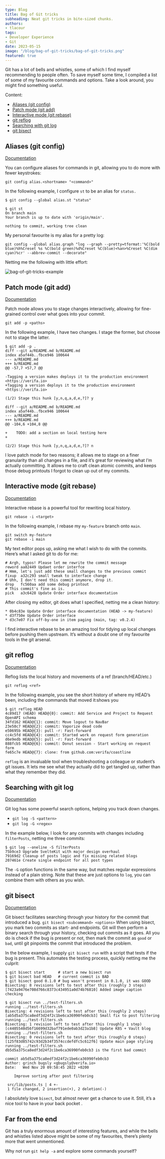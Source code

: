 ```yaml
---
type: Blog
title: Bag of Git tricks
subheading: Neat git tricks in bite-sized chunks.
authors:
- tlacour
tags:
- Developer Experience
- Git
date: 2023-05-15
image: "/blog/bag-of-git-tricks/bag-of-git-tricks.png"
featured: true
---
```


Git has a lot of bells and whistles, some of which I find myself recommending to people often.
To save myself some time, I compiled a list of some of my favourite commands and options.
Take a look around, you might find something useful.

Content:

- [Aliases (git config)](#aliases-git-config)
- [Patch mode (git add)](#patch-mode-git-add)
- [Interactive mode (git rebase)](#interactive-mode-git-rebase)
- [git reflog](#git-reflog)
- [Searching with git log](#searching-with-git-log)
- [git bisect](#git-bisect)

## Aliases (git config)

[Documentation](https://git-scm.com/docs/git-config#Documentation/git-config.txt-alias)

You can configure aliases for commands in git, allowing you to do more with fewer keystrokes:

`git config alias.<shortname> "<command>"`

In the following example, I configure `st` to be an alias for `status.`

```
$ git config --global alias.st "status"

$ git st
On branch main
Your branch is up to date with 'origin/main'.

nothing to commit, working tree clean
```

My personal favourite is my alias for a pretty log:

`git config --global alias.graph "log --graph --pretty=tformat:'%C(bold blue)%h%Creset %s %C(bold green)%d%Creset %C(blue)<%an>%Creset %C(dim cyan)%cr' --abbrev-commit --decorate"`

Netting me the following with little effort:

![bag-of-git-tricks-example](/blog/bag-of-git-tricks/bag-of-git-tricks-example.png)

## Patch mode (git add)

[Documentation](https://git-scm.com/docs/git-add#Documentation/git-add.txt--p)

Patch mode allows you to stage changes interactively, allowing for fine-grained control over what goes into your commit.

`git add -p <paths>`

In the following example, I have two changes. I stage the former, but choose not to stage the latter.

```
$ git add -p .
diff --git a/README.md b/README.md
index a5af44b..fbce946 100644
--- a/README.md
+++ b/README.md
@@ -57,7 +57,7 @@

-Tagging a version makes deploys it to the production environment <https://verifa.io>
+Tagging a version deploys it to the production environment <https://verifa.io>

(1/2) Stage this hunk [y,n,q,a,d,e,?]? y

diff --git a/README.md b/README.md
index a5af44b..fbce946 100644
--- a/README.md
+++ b/README.md
@@ -104,6 +104,8 @@

+    TODO: add a section on local testing here
+

(2/2) Stage this hunk [y,n,q,a,d,e,?]? n
```

I love patch mode for two reasons; it allows me to stage on a finer granularity than all changes in a file, and it’s great for reviewing what I’m actually committing. It allows me to craft clean atomic commits, and keeps those debug printouts I forgot to clean up out of my commits.

## Interactive mode (git rebase)

[Documentation](https://git-scm.com/docs/git-rebase#Documentation/git-rebase.txt--i)

Interactive rebase is a powerful tool for rewriting local history.

`git rebase -i <target>`

In the following example, I rebase my `my-feature` branch onto `main`.

```
git switch my-feature
git rebase -i main
```

My text editor pops up, asking me what I wish to do with the commits. Here’s what I asked git to do for me:

```
# Argh, typos! Please let me rewrite the commit message
reword aa82449 Updaet order interfce
# Hmm, let's just add these small changes to the previous commit
fixup  a32c293 small tweak to interface change
# Uhh, I don't need this commit anymore, drop it.
drop   fc560aa add some debug printout
# This commit's fine as is.
pick   a3c6428 Update Order interface documentation
```

After closing my editor, git does what I specified, netting me a clean history:

```
* 0b4c83e Update Order interface documentation (HEAD -> my-feature)
* d3f750e Update Order interface
* d3c7e07 Fix off-by-one in item paging (main, tag: v0.2.4)
```

I find interactive rebase to be an amazing tool for tidying up local changes before pushing them upstream.
It’s without a doubt one of my favourite tools in the git arsenal.

## git reflog

[Documentation](https://git-scm.com/docs/git-reflog)

Reflog lists the local history and movements of a ref (branch/HEAD/etc.)

`git reflog <ref>`

In the following example, you see the short history of where my HEAD’s been, including the commands that moved it:shows you

```
$ git reflog HEAD
4c89d17 (HEAD) HEAD@{0}: commit: Add Service and Project to Request OpenAPI schema
34fd162 HEAD@{1}: commit: Move logout to NavBar
23e58c7 HEAD@{2}: commit: Vaporize dead code
e50695b HEAD@{3}: pull -r: Fast-forward
cc4c5fd HEAD@{4}: commit: Started work on request form generation
d6e9edb HEAD@{5}: pull -r: Fast-forward
888fcb5 HEAD@{6}: commit: Donut session - Start working on request form
fe65c7e HEAD@{7}: clone: from github.com:verifa/coastline
```

`reflog` is an invaluable tool when troubleshooting a colleague or student’s git issues. It lets me see what they actually did to get tangled up, rather than what they remember they did.

## Searching with git log

[Documentation](https://git-scm.com/docs/git-log#Documentation/git-log.txt--Sltstringgt)

Git log has some powerful search options, helping you track down changes.

- `git log -S <pattern>`
- `git log -G <regex>`

In the example below, I look for any commits with changes including `filterPosts`, netting me three commits:

```
$ git log --oneline -S filterPosts
75b9ce3 Upgrade SvelteKit with major design overhaul
79169d2 Cleanup of posts logic and fix missing related blogs
207461e Create single endpoint for all post types
```

The `-G` option functions in the same way, but matches regular expressions instead of a plain string. Note that these are just options to `log`, you can combine them with others as you wish.

## git bisect

[Documentation](https://git-scm.com/docs/git-bisect)

Git bisect facilitates searching through your history for the commit that introduced a bug.
`git bisect <subcommand> <options>`
When using bisect, you mark two commits as start- and endpoints. Git will then perform a binary search through your history, checking out commits as it goes. All you do is check if the bug is present or not, then mark the commit as `good` or `bad`, until git pinpoints the commit that introduced the problem.

In the below example, I supply `git bisect run` with a script that tests if the bug is present. This automates the testing process, quickly netting me the culprit:

```
$ git bisect start      # start a new bisect run
$ git bisect bad HEAD   # current commit is BAD
$ git bisect good 0.1.0 # bug wasn't present in 0.1.0, it was GOOD
Bisecting: 8 revisions left to test after this (roughly 3 steps)
[7423a9476e708d766c8373c434951a0d74b76810] Added image caption checking

$ git bisect run ../test-filters.sh
running ../test-filters.sh
Bisecting: 4 revisions left to test after this (roughly 2 steps)
[ab5d5a375ca8edf3d24f2c1be6ca36990feb0cb3] Small fix to post filtering
running ../test-filters.sh
Bisecting: 1 revision left to test after this (roughly 1 step)
[c4405540d56f16699d32baf791ede0ab3d23a1b8] Update K8S + Vault blog
running ../test-filters.sh
Bisecting: 0 revisions left to test after this (roughly 0 steps)
[125f83d85742c93d2b34f3574ccdefdfc5c612f6] Update main page styling
running ../test-filters.sh
db5d5a375ca8edf3d24f2c1be6ca36990feb0cb3 is the first bad commit

commit ab5d5a375ca8edf3d24f2c1be6ca36990feb0cb3
Author: grinch bugsly <gbugsly@verifa.io>
Date:   Wed Nov 20 09:58:45 2022 +0200

    Improve sorting after post filtering

 src/lib/posts.ts | 4 +-
 1 file changed, 2 insertion(+), 2 deletion(-)
```

I absolutely love `bisect`, but almost never get a chance to use it. Still, it’s a nice tool to have in your back pocket .

## Far from the end

Git has a truly enormous amount of interesting features, and while the bells and whistles listed above might be some of my favourites, there’s plenty more that went unmentioned.

Why not run `git help -a` and explore some commands yourself?
